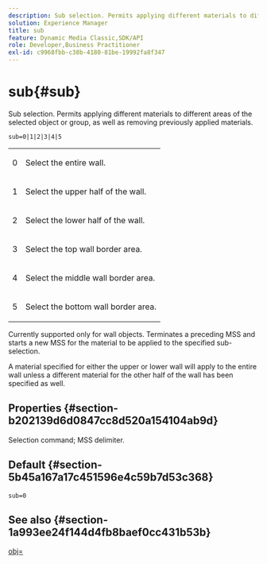 ```yaml
---
description: Sub selection. Permits applying different materials to different areas of the selected object or group, as well as removing previously applied materials.
solution: Experience Manager
title: sub
feature: Dynamic Media Classic,SDK/API
role: Developer,Business Practitioner
exl-id: c9968fbb-c38b-4180-81be-19992fa8f347
---
```

# sub{#sub}

Sub selection. Permits applying different materials to different areas of the selected object or group, as well as removing previously applied materials.

 `sub=0|1|2|3|4|5`

<table id="simpletable_F6BF91BD2C4B47BF8A28032E392D37F0"> 
 <tr class="strow"> 
  <td class="stentry"> <p>0 </p> </td> 
  <td class="stentry"> <p>Select the entire wall. </p> </td> 
 </tr> 
 <tr class="strow"> 
  <td class="stentry"> <p>1 </p> </td> 
  <td class="stentry"> <p>Select the upper half of the wall. </p> </td> 
 </tr> 
 <tr class="strow"> 
  <td class="stentry"> <p>2 </p> </td> 
  <td class="stentry"> <p>Select the lower half of the wall. </p> </td> 
 </tr> 
 <tr class="strow"> 
  <td class="stentry"> <p>3 </p> </td> 
  <td class="stentry"> <p>Select the top wall border area. </p> </td> 
 </tr> 
 <tr class="strow"> 
  <td class="stentry"> <p>4 </p> </td> 
  <td class="stentry"> <p>Select the middle wall border area. </p> </td> 
 </tr> 
 <tr class="strow"> 
  <td class="stentry"> <p>5 </p> </td> 
  <td class="stentry"> <p>Select the bottom wall border area. </p> </td> 
 </tr> 
</table>

Currently supported only for wall objects. Terminates a preceding MSS and starts a new MSS for the material to be applied to the specified sub-selection.

A material specified for either the upper or lower wall will apply to the entire wall unless a different material for the other half of the wall has been specified as well.

## Properties {#section-b202139d6d0847cc8d520a154104ab9d}

Selection command; MSS delimiter.

## Default {#section-5b45a167a17c451596e4c59b7d53c368}

`sub=0`

## See also {#section-1a993ee24f144d4fb8baef0cc431b53b}

[obj=](../../../../../ir-api/http-protocol/image-rendering-api-ref/c-ir-http-protocol-ref/c-ir-http-protocol-command-reference/r-ir-obj.md#reference-31e7dac7931b4e0eb3c7589f120a1e6a)
